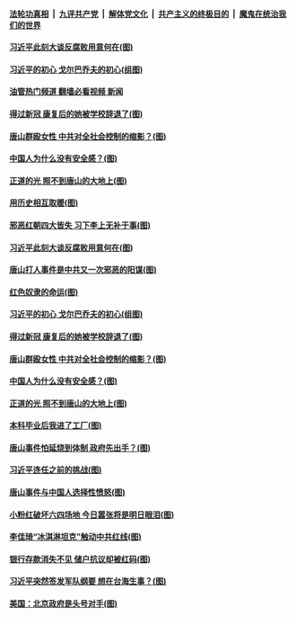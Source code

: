 ####  [法轮功真相](../../../../basic/blob/master/README.md?t=06201631) &nbsp;|&nbsp; [九评共产党](../../../../9ping.md/blob/master/README.md?t=06201631) &nbsp;|&nbsp; [解体党文化](../../../../jtdwh.md/blob/master/README.md?t=06201631)  &nbsp;|&nbsp; [共产主义的终极目的](../../../../gczydzjmd.md/blob/master/README.md?t=06201631) &nbsp;|&nbsp; [魔鬼在统治我们的世界](../../../../mgztzwmdsj.md/blob/master/README.md?t=06201631) 

#### [习近平此刻大谈反腐败用意何在(图)](../pages/p4/1009611.md?t=06201631) 

#### [习近平的初心 戈尔巴乔夫的初心(组图)](../pages/p4/1008776.md?t=06201631) 

#### [油管热门频道 翻墙必看视频 新闻](http://45.76.130.85:81/youtube.html?06201631)

#### [得过新冠 康复后的她被学校辞退了(图)](../pages/p4/1009555.md?t=06201631) 

#### [唐山群殴女性 中共对全社会控制的缩影？(图)](../pages/p4/1009560.md?t=06201631) 

#### [中国人为什么没有安全感？(图)](../pages/p4/1009556.md?t=06201631) 

#### [正道的光 照不到唐山的大地上(图)](../pages/p4/1009558.md?t=06201631) 

#### [用历史相互取暖(图)](../pages/p4/1009645.md?t=06201631) 

#### [邪恶红朝四大皆失 习下李上无补于事(图)](../pages/p4/1009632.md?t=06201631) 

#### [习近平此刻大谈反腐败用意何在(图)](../pages/p4/1009611.md?t=06201631) 

#### [唐山打人事件是中共又一次邪恶的阳谋(图)](../pages/p4/1009612.md?t=06201631) 

#### [红色奴隶的命运(图)](../pages/p4/1009613.md?t=06201631) 

#### [习近平的初心 戈尔巴乔夫的初心(组图)](../pages/p4/1008776.md?t=06201631) 

#### [得过新冠 康复后的她被学校辞退了(图)](../pages/p4/1009555.md?t=06201631) 

#### [唐山群殴女性 中共对全社会控制的缩影？(图)](../pages/p4/1009560.md?t=06201631) 

#### [中国人为什么没有安全感？(图)](../pages/p4/1009556.md?t=06201631) 

#### [正道的光 照不到唐山的大地上(图)](../pages/p4/1009558.md?t=06201631) 

#### [本科毕业后我进了工厂(图)](../pages/p4/1009485.md?t=06201631) 


#### [唐山事件怕延烧到体制 政府先出手？(图)](../pages/p4/1009494.md?t=06201631) 

#### [习近平连任之前的挑战(图)](../pages/p4/1009491.md?t=06201631) 

#### [唐山事件与中国人选择性愤怒(图)](../pages/p4/1009486.md?t=06201631) 

#### [小粉红破坏六四场地 今日嚣张将是明日眼泪(图)](../pages/p4/1008639.md?t=06201631) 

#### [李佳琦“冰淇淋坦克”触动中共红线(图)](../pages/p4/1009398.md?t=06201631) 

#### [银行存款消失不见 储户抗议却被红码(图)](../pages/p4/1009399.md?t=06201631) 

#### [习近平突然签发军队纲要 想在台海生事？(图)](../pages/p4/1009396.md?t=06201631) 

#### [美国：北京政府是头号对手(图)](../pages/p4/1009397.md?t=06201631) 

<img src='http://gfw-breaker.win/goodnews/indexes/p4.md' width='0px' height='0px'/>
